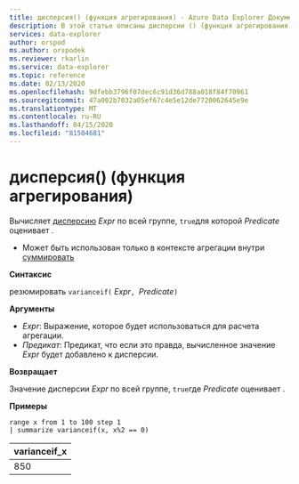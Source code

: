```yaml
---
title: дисперсия() (функция агрегирования) - Azure Data Explorer Документы Майкрософт
description: В этой статье описаны дисперсии () (функция агрегирования) в Azure Data Explorer.
services: data-explorer
author: orspod
ms.author: orspodek
ms.reviewer: rkarlin
ms.service: data-explorer
ms.topic: reference
ms.date: 02/13/2020
ms.openlocfilehash: 9dfebb3796f07dec6c91d36d788a018f84f70961
ms.sourcegitcommit: 47a002b7032a05ef67c4e5e12de7720062645e9e
ms.translationtype: MT
ms.contentlocale: ru-RU
ms.lasthandoff: 04/15/2020
ms.locfileid: "81504681"
---
```

# <a name="varianceif-aggregation-function"></a>дисперсия() (функция агрегирования)

Вычисляет [дисперсию](variance-aggfunction.md) *Expr* по всей группе, `true`для которой *Predicate* оценивает .

* Может быть использован только в контексте агрегации внутри [суммировать](summarizeoperator.md)

**Синтаксис**

резюмировать `varianceif(` *Expr*`, `*Predicate*`)`

**Аргументы**

* *Expr*: Выражение, которое будет использоваться для расчета агрегации. 
* *Предикат*: Предикат, что если это правда, вычисленное значение *Expr* будет добавлено к дисперсии.

**Возвращает**

Значение дисперсии *Expr* по всей группе, `true`где *Predicate* оценивает .
 
**Примеры**

```kusto
range x from 1 to 100 step 1
| summarize varianceif(x, x%2 == 0)

```

|varianceif_x|
|---|
|850|